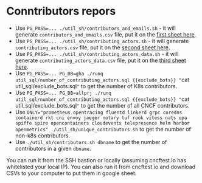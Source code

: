 # Conntributors repors

- Use `PG_PASS=... ./util_sh/contributors_and_emails.sh` - it will generate `contributors_and_emails.csv` file, put it on the [first sheet here](https://docs.google.com/spreadsheets/d/1bYL4PHTVfqpByhksNhixegm68aiHZLCokHLX-OYVLHw/edit#gid=468674562).
- Use `PG_PASS=... ./util_sh/contributing_actors.sh` - it will generate `contributing_actors.csv` file, put it on the [second sheet here](https://docs.google.com/spreadsheets/d/1bYL4PHTVfqpByhksNhixegm68aiHZLCokHLX-OYVLHw/edit#gid=1690662570).
- Use `PG_PASS=... ./util_sh/contributing_actors_data.sh` - it will generate `contributing_actors_data.csv` file, put it on the [third sheet here](https://docs.google.com/spreadsheets/d/1bYL4PHTVfqpByhksNhixegm68aiHZLCokHLX-OYVLHw/edit#gid=0).
- Use `PG_PASS=... PG_DB=gha ./runq util_sql/number_of_contributing_actors.sql {{exclude_bots}} "`cat util_sql/exclude_bots.sql`"` to get the number of K8s contributors.
- Use `PG_PASS=... PG_DB=allprj ./runq util_sql/number_of_contributing_actors.sql {{exclude_bots}} "`cat util_sql/exclude_bots.sql`"` to get the number of all CNCF contributors.
- Use `ONLY="prometheus opentracing fluentd linkerd grpc coredns containerd rkt cni envoy jaeger notary tuf rook vitess nats opa spiffe spire opencontainers cloudevents telepresence helm harbor openmetrics" ./util_sh/unique_contributors.sh` to get the number of non-k8s contributors.
- Use `./util_sh/contributors.sh dbname` to get the number of contributors in a given `dbname`.

You can run it from the SSH bastion or locally (assuming cncftest.io has whitelisted your local IP). You can also run it from cncftest.io and download CSVs to your computer to put them in google sheet.

